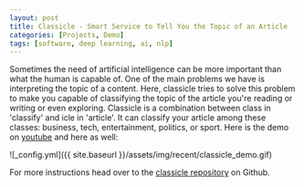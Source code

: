 ```yaml
---
layout: post
title: Classicle - Smart Service to Tell You the Topic of an Article
categories: [Projects, Demo]
tags: [software, deep learning, ai, nlp]
---
```


Sometimes the need of artificial intelligence can be more important than what the human is capable of. One of the main problems we have is interpreting the topic of a content. Here, classicle tries to solve this problem to make you capable of classifying the topic of the article you're reading or writing or even exploring.
Classicle is a combination between class in 'classify' and icle in 'article'. It can classify your article among these classes: business, tech, entertainment, politics, or sport. Here is the demo on [youtube](https://www.youtube.com/watch?v=qkPFRTR8QfQ) and here as well:

![_config.yml]({{ site.baseurl }}/assets/img/recent/classicle_demo.gif)

For more instructions head over to the [classicle repository](https://github.com/ezzeddin/classicle) on Github.
